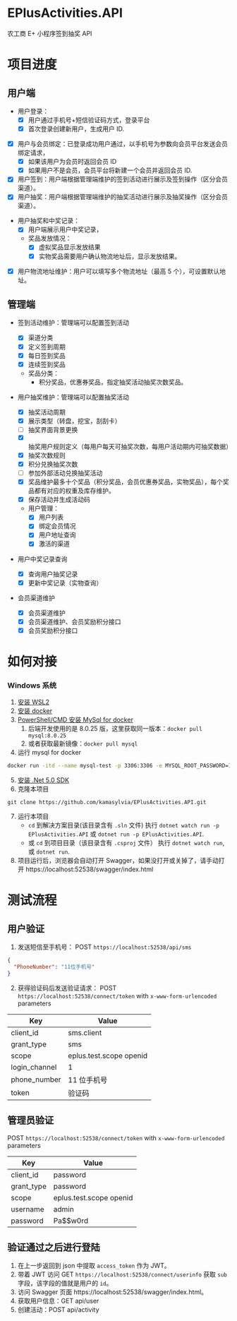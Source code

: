 # EPlusActivities.API

农工商 E+ 小程序签到抽奖 API

# 项目进度

## 用户端

- 用户登录：
  - [x] 用户通过手机号+短信验证码方式，登录平台
  - [x] 首次登录创建新用户，生成用户 ID.
- [x] 用户与会员绑定：已登录成功用户通过，以手机号为参数向会员平台发送会员绑定请求，
  - [x] 如果该用户为会员时返回会员 ID
  - [x] 如果用户不是会员，会员平台将新建一个会员并返回会员 ID.
- [x] 用户签到：用户端根据管理端维护的签到活动进行展示及签到操作（区分会员渠道）。
- [x] 用户抽奖：用户端根据管理端维护的抽奖活动进行展示及抽奖操作（区分会员渠道）。
- 用户抽奖和中奖记录：
  - [x] 用户端展示用户中奖记录，
  - 奖品发放情况：
    - [x] 虚拟奖品显示发放结果
    - [x] 实物奖品需要用户确认物流地址后，显示发放结果。
- [x] 用户物流地址维护：用户可以填写多个物流地址（最高 5 个），可设置默认地址。

## 管理端

- 签到活动维护：管理端可以配置签到活动

  - [x] 渠道分类
  - [x] 定义签到周期
  - [x] 每日签到奖品
  - [x] 连续签到奖品
  - 奖品分类：
    - 积分奖品，优惠券奖品，指定抽奖活动抽奖次数奖品。

- 用户抽奖维护：管理端可以配置抽奖活动

  - [x] 抽奖活动周期
  - [x] 展示类型（转盘，挖宝，刮刮卡）
  - [ ] 抽奖界面背景更换
  - [x] 抽奖用户规则定义（每用户每天可抽奖次数，每用户活动期内可抽奖数据）
  - [x] 抽奖次数规则
  - [x] 积分兑换抽奖次数
  - [ ] 参加外部活动兑换抽奖活动
  - [x] 奖品维护最多十个奖品（积分奖品，会员优惠券奖品，实物奖品），每个奖品都有对应的权重及库存维护。
  - [x] 保存活动并生成活动码

  - 用户管理：
    - [x] 用户列表
    - [x] 绑定会员情况
    - [x] 用户地址查询
    - [x] 激活的渠道

- 用户中奖记录查询

  - [x] 查询用户抽奖记录
  - [x] 更新中奖记录（实物查询）

- 会员渠道维护
  - [x] 会员渠道维护
  - [x] 会员渠道维护、会员奖励积分接口
  - [x] 会员奖励积分接口

# 如何对接

### Windows 系统

1. [安装 WSL2](https://docs.microsoft.com/zh-cn/windows/wsl/install-win10)
2. [安装 docker](https://www.docker.com/)
3. [PowerShell/CMD 安装 MySql for docker](https://hub.docker.com/_/mysql/)
   1. 后端开发使用的是 8.0.25 版，这里获取同一版本：`docker pull mysql:8.0.25`
   2. 或者获取最新镜像：`docker pull mysql`
4. 运行 mysql for docker

```sh
docker run -itd --name mysql-test -p 3306:3306 -e MYSQL_ROOT_PASSWORD=123456 mysql
```

5. [安装 .Net 5.0 SDK](https://dotnet.microsoft.com/download)
6. 克隆本项目

```
git clone https://github.com/kamasylvia/EPlusActivities.API.git
```

7. 运行本项目
   - `cd` 到解决方案目录(该目录含有 `.sln` 文件) 执行 `dotnet watch run -p EPlusActivities.API` 或 `dotnet run -p EPlusActivities.API`.
   - 或 `cd` 到项目目录（该目录含有 `.csproj` 文件） 执行 `dotnet watch run`, 或 `dotnet run`.
8. 项目运行后，浏览器会自动打开 Swagger，如果没打开或关掉了，请手动打开 https://localhost:52538/swagger/index.html

# 测试流程

## 用户验证

1. 发送短信至手机号： POST `https://localhost:52538/api/sms`

```json
{
  "PhoneNumber": "11位手机号"
}
```

2. 获得验证码后发送验证请求： POST `https://localhost:52538/connect/token` with `x-www-form-urlencoded` parameters

| Key           | Value                   |
| ------------- | ----------------------- |
| client_id     | sms.client              |
| grant_type    | sms                     |
| scope         | eplus.test.scope openid |
| login_channel | 1                       |
| phone_number  | 11 位手机号             |
| token         | 验证码                  |

## 管理员验证

POST `https://localhost:52538/connect/token` with `x-www-form-urlencoded` parameters

| Key        | Value                   |
| ---------- | ----------------------- |
| client_id  | password                |
| grant_type | password                |
| scope      | eplus.test.scope openid |
| username   | admin                   |
| password   | Pa\$\$w0rd              |

## 验证通过之后进行登陆

1. 在上一步返回到 json 中提取 `access_token` 作为 JWT。
2. 带着 JWT 访问 GET `https://localhost:52538/connect/userinfo` 获取 `sub` 字段，该字段的值就是用户的 `id`。
3. 访问 Swagger 页面 https://localhost:52538/swagger/index.html。
4. 获取用户信息：GET api/user
5. 创建活动：POST api/activity
